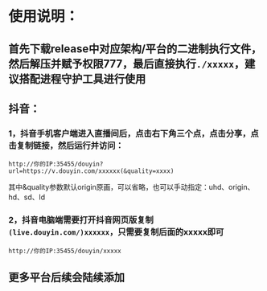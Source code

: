 # **使用说明：**  
## 首先下载release中对应架构/平台的二进制执行文件，然后解压并赋予权限777，最后直接执行`./xxxxx`，建议搭配进程守护工具进行使用  
## **抖音：**
### 1，抖音手机客户端进入直播间后，点击右下角三个点，点击分享，点击复制链接，然后运行并访问：
```
http://你的IP:35455/douyin?url=https://v.douyin.com/xxxxxx(&quality=xxxx)
```
其中&quality参数默认origin原画，可以省略，也可以手动指定：uhd、origin、hd、sd、ld
### 2，抖音电脑端需要打开抖音网页版复制`(live.douyin.com/)xxxxxx`，只需要复制后面的xxxxx即可
```
http://你的IP:35455/douyin/xxxxx
```
## 更多平台后续会陆续添加
